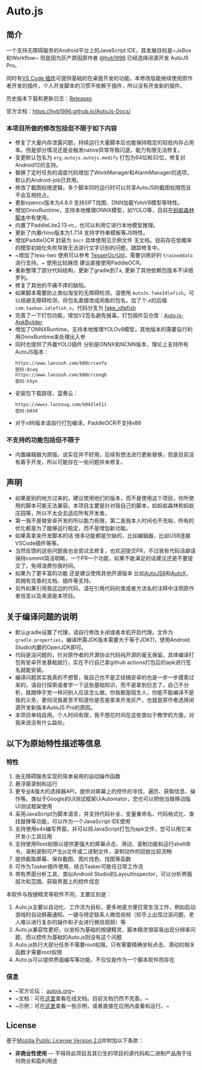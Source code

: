 # Auto.js
## 简介
一个支持无障碍服务的Android平台上的JavaScript IDE，其发展目标是~JsBox和Workflow~ 但是因为灰产原因原作者 @[hyb1996](https://github.com/hyb1996) 已经选择闭源开发 AutoJS Pro。

同时有[VS Code 插件](https://github.com/hyb1996/Auto.js-VSCode-Extension)可提供基础的在桌面开发的功能。本修改版能继续使用原作者开发的插件，个人开发脚本的习惯不依赖于插件，所以没有开发新的插件。

历史版本下载和更新日志：[Releases](https://github.com/TonyJiangWJ/Auto.js/releases)

官方文档：https://hyb1996.github.io/AutoJs-Docs/

### 本项目所做的修改包括但不限于如下内容

- 修复了大量内存泄露问题，持续运行大量脚本后也能保持稳定的较低内存占用率。但是部分情况还是会触发native异常导致闪退，能力有限无法修复。
- 变更默认包名为 `org.autojs.autojs.modify` 打包为64位和32位，修复对Android12的支持。
- 替换了定时任务的调度代码增加了WorkManager和AlarmManager的选项，默认的Android-job已弃用。
- 修改了截图权限逻辑，多个脚本同时运行时可以共享AutoJS的截图权限而且不会互相抢占。
- 更新opencv版本为4.8.0 支持SIFT找图、DNN加载YoloV8模型等特性。
- 增加OnnxRuntime，支持本地推理ONNX模型，如YOLO等，目前在[蚂蚁森林脚本]((https://github.com/TonyJiangWJ/Ant-Forest))中有使用。
- 内置了PaddleLite2.13-rc，也可以利用它进行本地模型推理。
- 更新了内置rhino版本为1.7.14 支持字符串模板等JS特性。
- 增加PaddleOCR 封装为 `$ocr` 具体使用见示例文件 无文档。目前存在低概率的模型初始化失败导致无法进行文字识别的问题，跟踪修复中。
- ~增加了tess-two 使用可以参考 [TesserOcrUtil](https://github.com/TonyJiangWJ/AutoScriptBase/blob/master/lib/prototype/TesserOcrUtil.js)，需要训练好的 `traineddata` 进行支持。~ 使用比较麻烦 建议直接使用PaddleOCR。
- 重新整理了部分代码结构，更新了gradle到7.x, 更新了其他依赖包版本不详细罗列。
- 修复了其他的不痛不痒的缺陷。
- 如果脚本需要防止类似淘宝的无障碍检测，请使用 `AutoJs.fakeIdlefish`。可以规避无障碍检测，将包名直接改成闲鱼的包名，加了个.x的后缀 `com.taobao.idlefish.x`。代码分支为 [fake_idlefish](https://github.com/TonyJiangWJ/Auto.js/tree/fake_idlefish)
- 完善了一下打包功能，增加V2签名避免报毒。打包插件见仓库：[Auto.js-ApkBuilder](https://github.com/TonyJiangWJ/Auto.js-ApkBuilder)
- 增加了ONNXRuntime，支持本地推理YOLOv8模型，其他版本的需要自行利用OnnxRuntime来处理出入参
- 同时也提供了外置YOLO插件 分别是ONNX和NCNN版本，理论上支持所有AutoJS版本：
  ```
  https://www.lanzouh.com/b00crcexfa
  密码:8caq
  https://www.lanzouh.com/b00crcexgb
  密码:h5yn
  ```
- 安装包下载路径，蓝奏云：
  ```
  https://wwxs.lanzouq.com/b042le51i
  密码:b034
  ```
- 对于x86版本请自行打包编译，PaddleOCR不支持x86

### 不支持的功能包括但不限于

- 内置编辑器为原版。说实在并不好用，后续有想法进行更新替换，但是目前没有着手开发，所以可能存在一些问题并未修复。

## 声明

- 如果是别的地方过来的，建议使用他们的版本，而不是使用这个项目，你所使用的脚本可能无法兼容。本项目主要是针对我自己的脚本，如蚂蚁森林和蚂蚁庄园等，所以不太会去适应所有开发者。
- 第一我不是做安卓开发的所以能力有限，第二是我本人时间也不充裕，所有的优化都是为了能够运行稳定，而不是增加新功能。
- 如果真拿来开发脚本的话 很多功能都是欠缺的，比如编辑器，比如USB连接VSCode插件等等。
- 当然反馈的这些问题我也会尝试去修复，也欢迎提交PR，不过我有代码洁癖请保持commit简洁明晰，一个PR一个功能，如果不能满足的话建议还是不要提交了，免得浪费你我时间。
- 如果为了更丰富的功能 还是建议使用其他开源版本 比如[AutoJS6](https://github.com/SuperMonster003/AutoJs6)和[AutoX](https://github.com/kkevsekk1/AutoX)，其拥有完善的文档、插件等支持。
- 另外如果引用我这边的代码，请在引用代码的类或者方法名的注释中注明原作者信息以及来源是本项目。

## 关于编译问题的说明

- 默认gradle设置了代理，请自行修改关闭或者本机开启代理。文件为 `gradle.properties`，编译所需JDK版本需要大于等于JDK11，使用Android Studio内置的OpenJDK即可。
- 代码是没问题的，针对原作者的开源协议代码纯开源的毫无保留。具体编译打包有安卓开发基础就行，实在不行自己拿github actions打包后的apk进行签名就能安装。
- 编译问题其实我真的不想管，我自己也不是正经搞安卓的也是一步一步摸索过来的，请自行探索或者学一下这些基础知识，而不是拿到日志了，自己不分析，就跟伸手党一样问别人应该怎么做。你我都是陌生人，你能不能编译不是我的义务，更何况我甚至不知道你是否是拿来开发灰产，也就是原作者选择闭源开发新版本AutoJS Pro的原因。
- 本项目单纯自用。个人时间有限，我不想花时间在这些类似于教学的方面，对我来说没有什么益处。

## 以下为原始特性描述等信息

### 特性
1. 由无障碍服务实现的简单易用的自动操作函数
2. 悬浮窗录制和运行
3. 更专业&强大的选择器API，提供对屏幕上的控件的寻找、遍历、获取信息、操作等。类似于Google的UI测试框架UiAutomator，您也可以把他当做移动版UI测试框架使用
4. 采用JavaScript为脚本语言，并支持代码补全、变量重命名、代码格式化、查找替换等功能，可以作为一个JavaScript IDE使用
5. 支持使用e4x编写界面，并可以将JavaScript打包为apk文件，您可以用它来开发小工具应用
6. 支持使用Root权限以提供更强大的屏幕点击、滑动、录制功能和运行shell命令。录制录制可产生js文件或二进制文件，录制动作的回放比较流畅
7. 提供截取屏幕、保存截图、图片找色、找图等函数
8. 可作为Tasker插件使用，结合Tasker可胜任日常工作流
9. 带有界面分析工具，类似Android Studio的LayoutInspector，可以分析界面层次和范围、获取界面上的控件信息

本软件与按键精灵等软件不同，主要区别是：
1. Auto.js主要以自动化、工作流为目标，更多地是方便日常生活工作，例如启动游戏时自动屏蔽通知、一键与特定联系人微信视频（知乎上出现过该问题，老人难以进行复杂的操作和子女进行微信视频）等
2. Auto.js兼容性更好。以坐标为基础的按键精灵、脚本精灵很容易出现分辨率问题，而以控件为基础的Auto.js则没有这个问题
3. Auto.js执行大部分任务不需要root权限。只有需要精确坐标点击、滑动的相关函数才需要root权限
4. Auto.js可以提供界面编写等功能，不仅仅是作为一个脚本软件而存在


### 信息
* ~官方论坛： [autojs.org](http://www.autojs.org)~
* ~文档：可在[这里](https://hyb1996.github.io/AutoJs-Docs/)查看在线文档。目前文档仍然不完善。~
* ~示例：可在[这里](https://github.com/hyb1996/NoRootScriptDroid/tree/master/app/src/main/assets/sample)查看一些示例，或者直接在应用内查看和运行。~

## License
基于[Mozilla Public License Version 2.0](https://github.com/TonyJiangWJ/Auto.js/blob/master/LICENSE.md)并附加以下条款：
* **非商业性使用** — 不得将此项目及其衍生的项目的源代码和二进制产品用于任何商业和盈利用途
